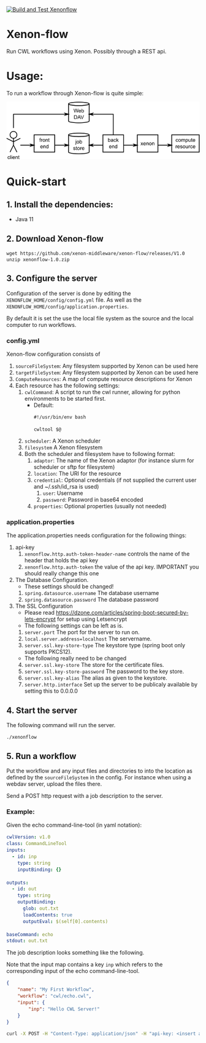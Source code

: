 [![Build and Test Xenonflow](https://github.com/xenon-middleware/xenon-flow/actions/workflows/build.yml/badge.svg?branch=master)](https://github.com/xenon-middleware/xenon-flow/actions/workflows/build.yml)

# Xenon-flow

Run CWL workflows using Xenon. Possibly through a REST api.

# Usage:
To run a workflow through Xenon-flow is quite simple:

![Xenon-flow Usage Pattern](docs/architecture_diagram.png "Xenon-flow Usage")

# Quick-start
## 1. Install the dependencies:
 - Java 11

## 2. Download Xenon-flow
```
wget https://github.com/xenon-middleware/xenon-flow/releases/V1.0
unzip xenonflow-1.0.zip
```

## 3. Configure the server
Configuration of the server is done by editing the `XENONFLOW_HOME/config/config.yml` file.
As well as the `XENONFLOW_HOME/config/application.properties`.

By default it is set the use the local file system as the source and the local
computer to run workflows.


### config.yml
Xenon-flow configuration consists of 
1. `sourceFileSystem`: Any filesystem supported by Xenon can be used here
2. `targetFileSystem`: Any filesystem supported by Xenon can be used here
3. `ComputeResources`: A map of compute resource descriptions for Xenon
4. Each resource has the following settings:
    1. `cwlCommand`: A script to run the cwl runner, allowing for python environments to be started first.
    	* Default:
    		```
    		#!/usr/bin/env bash
    		
    		cwltool $@
    		```
    2. `scheduler`: A Xenon scheduler
    3. `filesystem` A Xenon filesystem
    4. Both the scheduler and filesystem have to following format:
        1. `adaptor`: The name of the Xenon adaptor (for instance slurm for scheduler or sftp for filesystem)
        2. `location`: The URI for the resource
        3. `credential`: Optional credentials (if not supplied the current user and ~/.ssh/id_rsa is used)
        	1. `user`: Username
        	2. `password`: Password in base64 encoded
        4. `properties`: Optional properties (usually not needed)

### application.properties
The application.properties needs configuration for the following things:
1. api-key
	1. `xenonflow.http.auth-token-header-name` controls the name of the header that holds the api key
	2. `xenonflow.http.auth-token` the value of the api key. IMPORTANT you should really change this one
2. The Database Configuration.
	* These settings should be changed!
	1. `spring.datasource.username` The database username
	2. `spring.datasource.password` The database password
3. The SSL Configuration
	* Please read https://dzone.com/articles/spring-boot-secured-by-lets-encrypt for setup using Letsencrypt
	* The following settings can be left as is. 
	1. `server.port` The port for the server to run on.
	2. `local.server.address=localhost` The servername.
	3. `server.ssl.key-store-type` The keystore type (spring boot only supports PKCS12).
	* The following really need to be changed
	4. `server.ssl.key-store` The store for the certificate files. 
	5. `server.ssl.key-store-password` The password to the key store.
	6. `server.ssl.key-alias` The alias as given to the keystore.
	7. `server.http.interface` Set up the server to be publicaly available by setting this to 0.0.0.0


## 4. Start the server
The following command will run the server.
```
./xenonflow
```

## 5. Run a workflow
Put the workflow and any input files and directories to into the location as defined by the `sourceFileSystem` in the config. For instance when using a webdav server, upload the files there.

Send a POST http request with a job description to the server.

### Example:

Given the echo command-line-tool (in yaml notation):

```yaml
cwlVersion: v1.0
class: CommandLineTool
inputs:
  - id: inp
    type: string
    inputBinding: {}

outputs:
  - id: out
    type: string
    outputBinding:
      glob: out.txt
      loadContents: true
      outputEval: $(self[0].contents)

baseCommand: echo
stdout: out.txt
```

The job description looks something like the following.

Note that the input map contains a key `inp` which refers to the corresponding input of the echo command-line-tool.

```json
{
    "name": "My First Workflow",
    "workflow": "cwl/echo.cwl",
    "input": {
        "inp": "Hello CWL Server!"
    }
}
```

```bash
curl -X POST -H "Content-Type: application/json" -H "api-key: <insert api key here>" -d '{"name": "My First Workflow","workflow": "$PWD/cwl/echo.cwl","input": {"inp": "Hello CWL Server!"}}' https://localhost:8443/jobs
```

